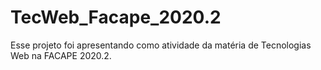 # TecWeb_Facape_2020.2
Esse projeto foi apresentando como atividade da matéria de Tecnologias Web na FACAPE 2020.2.
